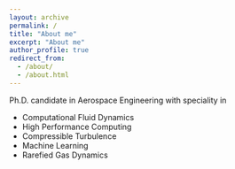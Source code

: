 ```yaml
---
layout: archive
permalink: /
title: "About me"
excerpt: "About me"
author_profile: true
redirect_from: 
  - /about/
  - /about.html
---
```


Ph.D. candidate in Aerospace Engineering with speciality in

* Computational Fluid Dynamics
* High Performance Computing
* Compressible Turbulence
* Machine Learning
* Rarefied Gas Dynamics 

